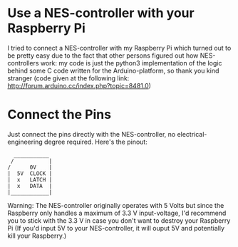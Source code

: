 # Use a NES-controller with your Raspberry Pi
I tried to connect a NES-controller with my Raspberry Pi which turned out to be pretty easy due to the fact that other persons figured out how NES-controllers work: my code is just the python3 implementation of the logic behind some C code written for the Arduino-platform, so thank you kind stranger (code given at the following link: http://forum.arduino.cc/index.php?topic=8481.0) 

# Connect the Pins
Just connect the pins directly with the NES-controller, no electrical-engineering degree required.
Here's the pinout:
``` 
  ___________ 
 /           |
/      0V    |
|  5V  CLOCK |
|  x   LATCH |
|  x   DATA  |
|____________|
```
Warning: The NES-controller originally operates with 5 Volts but since the Raspberry only handles a maximum of 3.3 V input-voltage, I'd recommend you to stick with the 3.3 V in case you don't want to destroy your Raspberry Pi (If you'd input 5V to your NES-controller, it will ouput 5V and potentially kill your Raspberry.)



